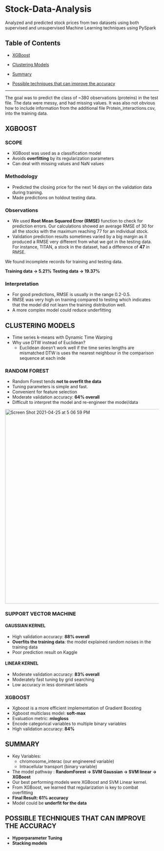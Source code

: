 # Stock-Data-Analysis
Analyzed and predicted stock prices from two datasets using both supervised and unsupervised Machine Learning techniques using PySpark

## Table of Contents  
- [XGBoost](#xgboost)      
<a name="xgboost"/>


- [Clustering Models](#clustering-models)      
<a name="clustering-models"/>

- [Summary](#summary)      
<a name="summary"/>

- [Possible techniques that can improve the accuracy](#possible-techniques-that-can-improve-the-accuracy)      
<a name="possible-techniques-that-can-improve-the-accuracy"/>


---------------------------------------------------------------------------------------------------------------


The goal was to predict the class of ~380 observations (proteins) in the test file. The data were messy, and had missing values. It was also not obvious how to include information from the additional file Protein_interactions.csv, into the training data.

## XGBOOST

### SCOPE

- XGBoost was used as a classification model
- Avoids **overfitting** by its regularization parameters
- Can deal with missing values and NaN values

### Methodology

- Predicted the closing price for the next 14 days on the validation data during training.
- Made predictions on holdout testing data.

### Observations

- We used **Root Mean Squared Error (RMSE)** function to check for prediction errors. Our calculations showed an average RMSE of 30 for all the stocks with the maximum reaching 77 for an individual stock.
- Validation prediction results sometimes varied by a big margin as it produced a RMSE very different from what we got in the testing data. For instance, TITAN, a stock in the dataset, had a difference of **47** in RMSE.




We found incomplete records for training and testing data.

**Training data -> 5.21%**
**Testing data -> 19.37%**

### Interpretation 

- For good predictions, RMSE is usually in the range 0.2-0.5.
- RMSE was very high on training compared to testing which indicates that the model did not learn the training distribution well.
- A more complex model could reduce underfitting

## CLUSTERING MODELS

- Time series k-means with Dynamic Time Warping
- Why use DTW instead of Euclidean?
  - Euclidean doesn’t work well if the time series lengths are mismatched
DTW is uses the nearest neighbour in the comparison sequence at each inde


### RANDOM FOREST

- Random Forest tends **not to overfit the data**
- Tuning parameters is simple and fast.
- Convenient for feature selection
- Moderate validation accuracy: **64% overall**
- Difficult to interpret the model and re-engineer the model/data

<img width="635" alt="Screen Shot 2021-04-25 at 5 06 59 PM" src="https://user-images.githubusercontent.com/43936803/115996698-0bde1980-a5e9-11eb-8d63-d1148cc00334.png">

### SUPPORT VECTOR MACHINE

#### GAUSSIAN KERNEL
- High validation accuracy: **88% overall**
- **Overfits the training data**: the model explained random noises in the training data
- Poor prediction result on Kaggle

#### LINEAR KERNEL
- Moderate validation accuracy: **83% overall**
- Moderately fast tuning by grid searching
- Low accuracy in less dominant labels


### XGBOOST

- Xgboost is a more efficient implementation of Gradient Boosting
- Xgboost multiclass model: **soft-max**
- Evaluation metric: **mlogloss**
- Encode categorical variables to multiple binary variables
- High validation accuracy: **84%**



## SUMMARY 

- Key Variables: 
  - chromosome_interac (our engineered variable)
  - Intracellular transport (binary variable)
- The model pathway : **RandomForest -> SVM Gaussian -> SVM linear -> XGBoost**
- Our best performing models were XGBoost and SVM Linear kernel. 
- From XGBoost, we learned that regularization is key to combat overfitting
- **Final Result: 61% accuracy**
- Model could be **underfit for the data**

## POSSIBLE TECHNIQUES THAT CAN IMPROVE THE ACCURACY
- **Hyperparameter Tuning** 
- **Stacking models**
